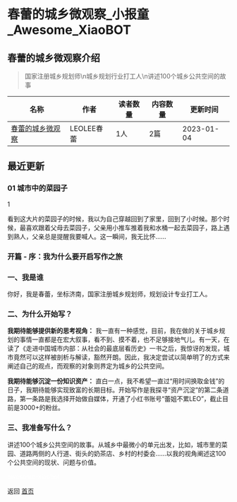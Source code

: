 # 春蕾的城乡微观察_小报童_Awesome_XiaoBOT

## 春蕾的城乡微观察介绍
> 国家注册城乡规划师\n城乡规划行业打工人\n讲述100个城乡公共空间的故事  
  


|名称|作者|读者数量|内容数量|更新时间|
|---|---|---|---|---|
|[春蕾的城乡微观察](https://xiaobot.net/p/LEOLEE001?refer=0b133df9-27dc-423b-8101-639049001c13)|LEOLEE春蕾|1人|2篇|2023-01-04|

## 最近更新
### 01 城市中的菜园子

1

看到这大片的菜园子的时候，我以为自己穿越回到了家里，回到了小时候。那个时候，最喜欢跟着父母去菜园子，父亲用小推车推着我和水桶一起去菜园子，路上遇到熟人，父亲总是提醒我要喊人。这一瞬间，我无比怀......

### 开篇 - 序：我为什么要开启写作之旅

### 一、我是谁

你好，我是春蕾，坐标济南，国家注册城乡规划师，规划设计专业打工人。

### 二、为什么开始写？

**我期待能够提供新的思考视角：**
我一直有一种感觉，目前，我在做的关于城乡规划的事情一直都是在宏大叙事，看不到、摸不着，也不足够接地气儿。有一天，在读了《走进中国城市内部：从社会的最底层看历史》一书之后，我惊讶的发现，城市竟然可以这样被剖析与解读，豁然开朗。因此，我决定尝试以简单明了的方式来阐述自己的观点，而观察的对象则界定为城乡的公共空间。

**我期待能够沉淀一份知识资产：**
直白一点，我不希望一直过“用时间换取金钱”的日子，我期待能够实现致富的长期目标。开始写作是我探寻“资产沉淀”的第二条道路，第一条路是我选择开始做自媒体，开通了小红书账号“蕾姐不累LEO”，截止目前是3000+的粉丝。

### 三、我准备写什么？

讲述100个城乡公共空间的故事。从城乡中最微小的单元出发，比如，城市里的菜园、道路两侧的人行道、街头的奶茶店、乡村的村委会……以我的视角阐述这100个公共空间的现状、问题与价值。


<a href="https://github.com/Reno9527/awesome-xiaobot" style="color: white; text-decoration: none;">awesome-xiaobot</a>

返回 [首页](../README.md)
